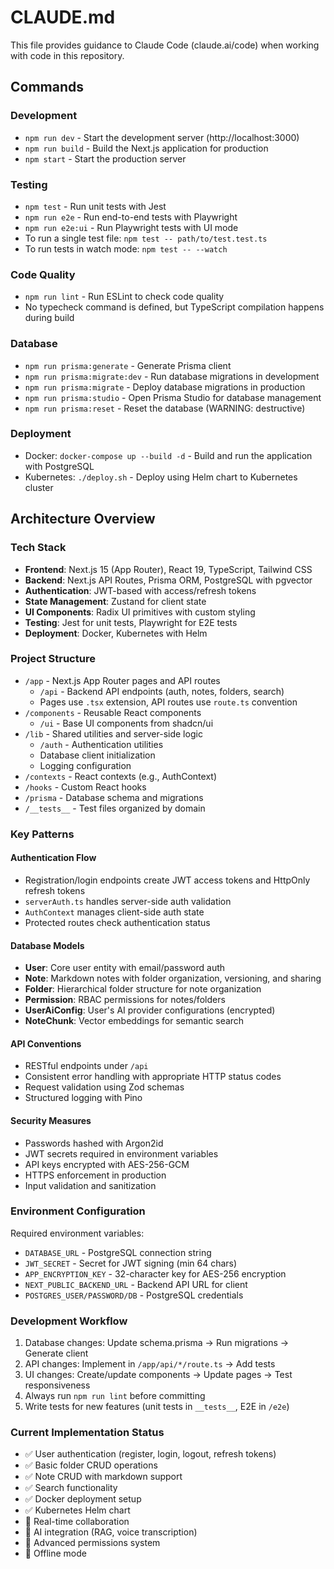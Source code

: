 # CLAUDE.md

This file provides guidance to Claude Code (claude.ai/code) when working with code in this repository.

## Commands

### Development

- `npm run dev` - Start the development server (http://localhost:3000)
- `npm run build` - Build the Next.js application for production
- `npm start` - Start the production server

### Testing

- `npm test` - Run unit tests with Jest
- `npm run e2e` - Run end-to-end tests with Playwright
- `npm run e2e:ui` - Run Playwright tests with UI mode
- To run a single test file: `npm test -- path/to/test.test.ts`
- To run tests in watch mode: `npm test -- --watch`

### Code Quality

- `npm run lint` - Run ESLint to check code quality
- No typecheck command is defined, but TypeScript compilation happens during build

### Database

- `npm run prisma:generate` - Generate Prisma client
- `npm run prisma:migrate:dev` - Run database migrations in development
- `npm run prisma:migrate` - Deploy database migrations in production
- `npm run prisma:studio` - Open Prisma Studio for database management
- `npm run prisma:reset` - Reset the database (WARNING: destructive)

### Deployment

- Docker: `docker-compose up --build -d` - Build and run the application with PostgreSQL
- Kubernetes: `./deploy.sh` - Deploy using Helm chart to Kubernetes cluster

## Architecture Overview

### Tech Stack

- **Frontend**: Next.js 15 (App Router), React 19, TypeScript, Tailwind CSS
- **Backend**: Next.js API Routes, Prisma ORM, PostgreSQL with pgvector
- **Authentication**: JWT-based with access/refresh tokens
- **State Management**: Zustand for client state
- **UI Components**: Radix UI primitives with custom styling
- **Testing**: Jest for unit tests, Playwright for E2E tests
- **Deployment**: Docker, Kubernetes with Helm

### Project Structure

- `/app` - Next.js App Router pages and API routes
  - `/api` - Backend API endpoints (auth, notes, folders, search)
  - Pages use `.tsx` extension, API routes use `route.ts` convention
- `/components` - Reusable React components
  - `/ui` - Base UI components from shadcn/ui
- `/lib` - Shared utilities and server-side logic
  - `/auth` - Authentication utilities
  - Database client initialization
  - Logging configuration
- `/contexts` - React contexts (e.g., AuthContext)
- `/hooks` - Custom React hooks
- `/prisma` - Database schema and migrations
- `/__tests__` - Test files organized by domain

### Key Patterns

#### Authentication Flow

- Registration/login endpoints create JWT access tokens and HttpOnly refresh tokens
- `serverAuth.ts` handles server-side auth validation
- `AuthContext` manages client-side auth state
- Protected routes check authentication status

#### Database Models

- **User**: Core user entity with email/password auth
- **Note**: Markdown notes with folder organization, versioning, and sharing
- **Folder**: Hierarchical folder structure for note organization
- **Permission**: RBAC permissions for notes/folders
- **UserAiConfig**: User's AI provider configurations (encrypted)
- **NoteChunk**: Vector embeddings for semantic search

#### API Conventions

- RESTful endpoints under `/api`
- Consistent error handling with appropriate HTTP status codes
- Request validation using Zod schemas
- Structured logging with Pino

#### Security Measures

- Passwords hashed with Argon2id
- JWT secrets required in environment variables
- API keys encrypted with AES-256-GCM
- HTTPS enforcement in production
- Input validation and sanitization

### Environment Configuration

Required environment variables:

- `DATABASE_URL` - PostgreSQL connection string
- `JWT_SECRET` - Secret for JWT signing (min 64 chars)
- `APP_ENCRYPTION_KEY` - 32-character key for AES-256 encryption
- `NEXT_PUBLIC_BACKEND_URL` - Backend API URL for client
- `POSTGRES_USER/PASSWORD/DB` - PostgreSQL credentials

### Development Workflow

1. Database changes: Update schema.prisma → Run migrations → Generate client
2. API changes: Implement in `/app/api/*/route.ts` → Add tests
3. UI changes: Create/update components → Update pages → Test responsiveness
4. Always run `npm run lint` before committing
5. Write tests for new features (unit tests in `__tests__`, E2E in `/e2e`)

### Current Implementation Status

- ✅ User authentication (register, login, logout, refresh tokens)
- ✅ Basic folder CRUD operations
- ✅ Note CRUD with markdown support
- ✅ Search functionality
- ✅ Docker deployment setup
- ✅ Kubernetes Helm chart
- 🚧 Real-time collaboration
- 🚧 AI integration (RAG, voice transcription)
- 🚧 Advanced permissions system
- 🚧 Offline mode
